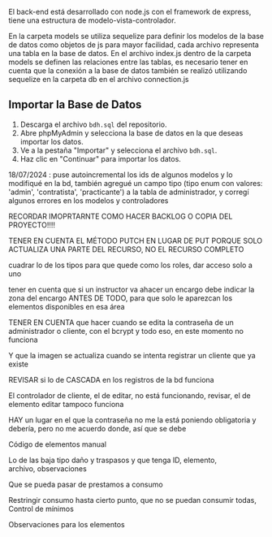 El back-end está desarrollado con node.js con el framework de express, tiene una estructura
de modelo-vista-controlador.

En la carpeta models se utiliza sequelize para definir los modelos de la base de datos
como objetos de js para mayor facilidad, cada archivo representa una tabla en la base de datos.
En el archivo index.js dentro de la carpeta models se definen las relaciones entre las tablas,
es necesario tener en cuenta que la conexión a la base de datos también se realizó utilizando
sequelize en la carpeta db en el archivo connection.js

## Importar la Base de Datos

1. Descarga el archivo `bdh.sql` del repositorio.
2. Abre phpMyAdmin y selecciona la base de datos en la que deseas importar los datos.
3. Ve a la pestaña "Importar" y selecciona el archivo `bdh.sql`.
4. Haz clic en "Continuar" para importar los datos.

18/07/2024 : puse autoincremental los ids de algunos modelos y lo modifiqué en la bd,
también agregué un campo tipo (tipo enum con valores: 'admin', 'contratista', 'practicante') a 
la tabla de administrador, y corregí algunos errores en los modelos y controladores

RECORDAR IMOPRTARNTE COMO HACER BACKLOG O COPIA DEL PROYECTO!!!!

TENER EN CUENTA EL MÉTODO PUTCH EN LUGAR DE PUT PORQUE SOLO ACTUALIZA UNA PARTE DEL RECURSO, NO EL RECURSO COMPLETO

cuadrar lo de los tipos para que quede como los roles, dar acceso solo a uno

tener en cuenta que si un instructor va ahacer un encargo debe indicar la zona del encargo
ANTES DE TODO, para que solo le aparezcan los elementos disponibles en esa área

TENER EN CUENTA que hacer cuando se edita la contraseña de un administrador o cliente,
con el bcrypt y todo eso, en este momento no funciona

Y que la imagen se actualiza cuando se intenta registrar un cliente que ya existe

REVISAR si lo de CASCADA en los registros de la bd funciona

El controlador de cliente, el de editar, no está funcionando, revisar, el de elemento editar tampoco funciona

HAY un lugar en el que la contraseña no me la está poniendo obligatoria y debería, pero no me acuerdo donde, así que se debe 

Código de elementos manual

Lo de las baja tipo daño y traspasos y que tenga ID, elemento, archivo, observaciones

Que se pueda pasar de prestamos a consumo

Restringir consumo hasta cierto punto, que no se puedan consumir todas, Control de mínimos

Observaciones para los elementos